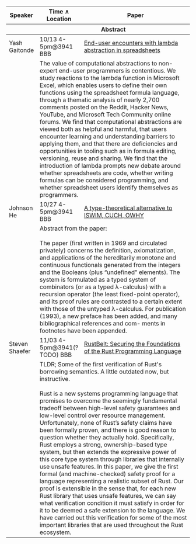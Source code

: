 <!---
Unfortunately, I have not found a good way to edit grid tables.
There's emacs table.el and org-mode, which are very close, but don't quite suffice.
I will leave this here in case we find something.

+---------------+----------------------+----------------------------------------------------------------------------------------------------------------------------------------------------------------------------------------------------------------------------------------------------------------------------------------------------------------------------------------------------------------------------------------------------------------------------------------------------------------------------------------------------------------------------------------------------------------------------------------------------------------------------------------------------------------------------------------------------------------------------------------------------------------------------------------------------------------------------------------------------------------------------------------+
| Speaker       | Time ∧ Location      | Paper                                                                                                                                                                                                                                                                                                                                                                                                                                                                                                                                                                                                                                                                                                                                                                                                                                                                                  |
+---------------+----------------------+----------------------------------------------------------------------------------------------------------------------------------------------------------------------------------------------------------------------------------------------------------------------------------------------------------------------------------------------------------------------------------------------------------------------------------------------------------------------------------------------------------------------------------------------------------------------------------------------------------------------------------------------------------------------------------------------------------------------------------------------------------------------------------------------------------------------------------------------------------------------------------------+
|               | Abstract                                                                                                                                                                                                                                                                                                                                                                                                                                                                                                                                                                                                                                                                                                                                                                                                                                                                                                      |
+===============+======================+========================================================================================================================================================================================================================================================================================================================================================================================================================================================================================================================================================================================================================================================================================================================================================================================================================================================================================+
| Yash Gaitonde | 10/13 4-5pm@3941 BBB | [End-user encounters with lambda abstraction in spreadsheets](https://advait.org/publications-web/sarkar-2022-lambdas/)                                                                                                                                                                                                                                                                                                                                                                                                                                                                                                                                                                                                                                                                                                                                                                |
+---------------+----------------------+----------------------------------------------------------------------------------------------------------------------------------------------------------------------------------------------------------------------------------------------------------------------------------------------------------------------------------------------------------------------------------------------------------------------------------------------------------------------------------------------------------------------------------------------------------------------------------------------------------------------------------------------------------------------------------------------------------------------------------------------------------------------------------------------------------------------------------------------------------------------------------------+
|               | The value of computational abstractions to non-expert end-user programmers is contentious. We study reactions to the lambda function in Microsoft Excel, which enables users to define their own functions using the spreadsheet formula language, through a thematic analysis of nearly 2,700 comments posted on the Reddit, Hacker News, YouTube, and Microsoft Tech Community online forums. We find that computational abstractions are viewed both as helpful and harmful, that users encounter learning and understanding barriers to applying them, and that there are deficiencies and opportunities in tooling such as in formula editing, versioning, reuse and sharing. We find that the introduction of lambda prompts new debate around whether spreadsheets are code, whether writing formulas can be considered programming, and whether spreadsheet users identify themselves as programmers. |
+---------------+---------------------------------------------------------------------------------------------------------------------------------------------------------------------------------------------------------------------------------------------------------------------------------------------------------------------------------------------------------------------------------------------------------------------------------------------------------------------------------------------------------------------------------------------------------------------------------------------------------------------------------------------------------------------------------------------------------------------------------------------------------------------------------------------------------------------------------------------------------------------------------------------------------------+
--->
<table style="width:100%;">
    <colgroup>
        <col style="width: 1%">
        <col style="width: 2%">
        <col style="width: 95%">
    </colgroup>
    <thead>
        <tr class="header">
            <th>Speaker</th>
            <th>Time ∧ Location</th>
            <th>Paper</th>
        </tr>
        <tr class="odd">
            <th></th>
            <th colspan="2">Abstract</th>
        </tr>
    </thead>
    <tbody>
        <tr class="odd">
            <td>Yash Gaitonde</td>
            <td>10/13 4-5pm@3941 BBB</td>
            <td><a href="https://advait.org/publications-web/sarkar-2022-lambdas/">End-user
            encounters with lambda abstraction in spreadsheets</a></td>
        </tr>
        <tr class="even">
            <td></td>
            <td colspan="2">The value of computational abstractions to non-expert
            end-user programmers is contentious. We study reactions to the lambda
            function in Microsoft Excel, which enables users to define their own
            functions using the spreadsheet formula language, through a thematic
            analysis of nearly 2,700 comments posted on the Reddit, Hacker News,
            YouTube, and Microsoft Tech Community online forums. We find that
            computational abstractions are viewed both as helpful and harmful, that
            users encounter learning and understanding barriers to applying them,
            and that there are deficiencies and opportunities in tooling such as in
            formula editing, versioning, reuse and sharing. We find that the
            introduction of lambda prompts new debate around whether spreadsheets
            are code, whether writing formulas can be considered programming, and
            whether spreadsheet users identify themselves as programmers.</td>
        </tr>
        <tr class="odd">
            <td>Johnson He</td>
            <td>10/27 4-5pm@3941 BBB</td>
            <td><a href="https://prl.khoury.northeastern.edu/blog/static/scott-69-93-type-theoretical-alternative.pdf">A type-theoretical alternative to ISWIM, CUCH, OWHY</a></td>
        </tr>
        <tr class="even">
            <td></td>
            <td colspan="2">Abstract from the paper:<br><br>The paper (first written in 1969 and circulated privately) concerns the definition, axiomatization, and
applications of the hereditarily monotone and continuous functionals generated from the integers
and the Booleans (plus “undefined” elements). The system is formulated as a typed system of
combinators (or as a typed λ-calculus) with a recursion operator (the least fixed-point operator), and
its proof rules are contrasted to a certain extent with those of the untyped λ-calculus. For
publication (1993), a new preface has been added, and many bibliographical references and com-
ments in footnotes have been appended.</td>
        </tr>
        <tr class="odd">
            <td>Steven Shaefer</td>
            <td>11/03 4-5pm@3941(?TODO) BBB</td>
            <td><a href="https://plv.mpi-sws.org/rustbelt/popl18/paper.pdf">RustBelt: Securing the Foundations of the Rust
Programming Language</a></td>
        </tr>
        <tr class="even">
            <td></td>
            <td colspan="2">TLDR; Some of the first verification of Rust's borrowing semantics. A little outdated now, but instructive.<br><br>Rust is a new systems programming language that promises to overcome the seemingly fundamental tradeoff between high-level safety guarantees and low-level control over resource management. Unfortunately, none of Rust’s safety claims have been formally proven, and there is good reason to question whether they actually hold. Specifically, Rust employs a strong, ownership-based type system, but then extends the expressive power of this core type system through libraries that internally use unsafe features. In this paper, we give the first formal (and machine-checked) safety proof for a language representing a realistic subset of Rust. Our proof is extensible in the sense that, for each new Rust library that uses unsafe features, we can say what verification condition it must satisfy in order for it to be deemed a safe extension to the language. We have carried out this verification for some of the most important libraries that are used throughout the Rust ecosystem.</td>
        </tr>
    </tbody>
</table>
